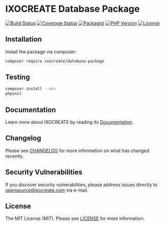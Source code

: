 # IXOCREATE Database Package

[![Build Status](https://travis-ci.com/ixocreate/database-package.svg?branch=master)](https://travis-ci.com/ixocreate/database-package)
[![Coverage Status](https://coveralls.io/repos/github/ixocreate/database-package/badge.svg?branch=master)](https://coveralls.io/github/ixocreate/database-package?branch=master)
[![Packagist](https://img.shields.io/packagist/v/ixocreate/database-package.svg)](https://packagist.org/packages/ixocreate/database-package)
[![PHP Version](https://img.shields.io/packagist/php-v/ixocreate/database-package.svg)](https://packagist.org/packages/ixocreate/database-package)
[![License](https://img.shields.io/github/license/ixocreate/database-package.svg)](LICENSE)

## Installation

Install the package via composer:

```sh
composer require ixocreate/database-package
```

## Testing

```sh
composer install --dev
phpunit
```

## Documentation

Learn more about IXOCREATE by reading its [Documentation](https://ixocreate.github.io/).

## Changelog

Please see [CHANGELOG](CHANGELOG.md) for more information on what has changed recently.

## Security Vulnerabilities

If you discover security vulnerabilities, please address issues directly to opensource@ixocreate.com via e-mail.

## License

The MIT License (MIT). Please see [LICENSE](LICENSE) for more information.
